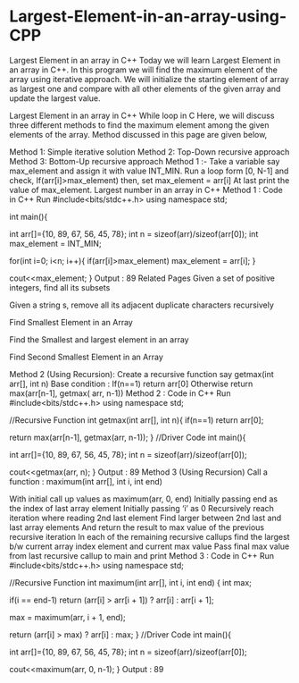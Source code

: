 # Largest-Element-in-an-array-using-CPP

Largest Element in an array in C++
Today we will learn Largest Element in an array in C++. In this program we will find the maximum element of the array using iterative approach. We will initialize the starting element of array as largest one and compare with all other elements of the given array and update the largest value.

 

Largest Element in an array in C++
While loop in C
Here, we will discuss three different  methods to find the maximum element among the given elements of the array. Method discussed in this page are given below,

Method 1: Simple iterative solution
Method 2: Top-Down recursive approach
Method 3: Bottom-Up recursive approach
Method 1 :-
Take a variable say max_element and assign it with value INT_MIN.
Run a loop form [0, N-1] and check,
If(arr[i]>max_element) then, set max_element = arr[i]
At last print the value of max_element.
Largest number in an array in C++
Method 1 : Code in C++
Run
#include<bits/stdc++.h>
using namespace std;

int main(){

  int arr[]={10, 89, 67, 56, 45, 78};
  int n = sizeof(arr)/sizeof(arr[0]);
  int max_element = INT_MIN;

  for(int i=0; i<n; i++){ if(arr[i]>max_element)
      max_element = arr[i];
  }

  cout<<max_element;
}
Output :
89
Related Pages
Given a set of positive integers, find all its subsets
 
Given a string s, remove all its adjacent duplicate characters recursively
 
Find Smallest Element in an Array

Find the Smallest and largest element in an array

Find Second Smallest Element in an Array

Method 2 (Using Recursion):
Create a recursive function say getmax(int arr[], int n)
Base condition : If(n==1) return arr[0]
Otherwise return max(arr[n-1], getmax( arr, n-1))
Method 2 : Code in C++
Run
#include<bits/stdc++.h>
using namespace std;

//Recursive Function
int getmax(int arr[], int n){
   if(n==1) return arr[0];

   return max(arr[n-1], getmax(arr, n-1));
}
//Driver Code
int main(){

   int arr[]={10, 89, 67, 56, 45, 78};
   int n = sizeof(arr)/sizeof(arr[0]);

   cout<<getmax(arr, n);
}
Output :
89
Method 3 (Using Recursion)
Call a function : maximum(int arr[], int i, int end)

With initial call up values as maximum(arr, 0, end)
Initially passing end as the index of last array element
Initially passing ‘i’ as 0
Recursively reach iteration where reading 2nd last element
Find larger between 2nd last and last array elements
And return the result to max value of the previous recursive iteration
In each of the remaining recursive callups find the largest b/w current array index element and current max value
Pass final max value from last recursive callup to main and print
Method 3 : Code in C++
Run
#include<bits/stdc++.h>
using namespace std;

//Recursive Function
int maximum(int arr[], int i, int end)
{
   int max;

   if(i == end-1)
     return (arr[i] > arr[i + 1]) ? arr[i] : arr[i + 1];

   max = maximum(arr, i + 1, end);

   return (arr[i] > max) ? arr[i] : max;
}
//Driver Code
int main(){

   int arr[]={10, 89, 67, 56, 45, 78};
   int n = sizeof(arr)/sizeof(arr[0]);

   cout<<maximum(arr, 0, n-1);
}
Output :
89

